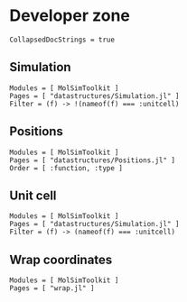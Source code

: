 # Developer zone

```@meta
CollapsedDocStrings = true
```

## Simulation

```@autodocs
Modules = [ MolSimToolkit ]
Pages = [ "datastructures/Simulation.jl" ]
Filter = (f) -> !(nameof(f) === :unitcell)
```

## Positions

```@autodocs
Modules = [ MolSimToolkit ]
Pages = [ "datastructures/Positions.jl" ]
Order = [ :function, :type ]
```

## Unit cell

```@autodocs
Modules = [ MolSimToolkit ]
Pages = [ "datastructures/Simulation.jl" ]
Filter = (f) -> (nameof(f) === :unitcell)
```

## Wrap coordinates

```@autodocs
Modules = [ MolSimToolkit ]
Pages = [ "wrap.jl" ]
```




